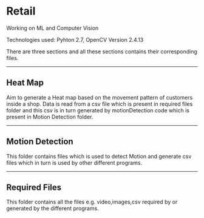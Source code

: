 # Retail
Working on ML and Computer Vision

Technologies used: Pyhton 2.7, OpenCV Version 2.4.13

There are three sections and all these sections contains their corresponding files.

----------
Heat Map
----------
Aim to generate a Heat map based on the movement pattern of customers inside a shop. Data is read from a csv file which is present in
required files folder and this csv is in turn generated by motionDetection code which is present in Motion Detection folder.


-----------------
Motion Detection
-----------------
This folder contains files which is used to detect Motion and generate csv files which in turn is used by other different programs.


---------------
Required Files
---------------
This folder contains all the files e.g. video,images,csv required by or generated by the different programs.

